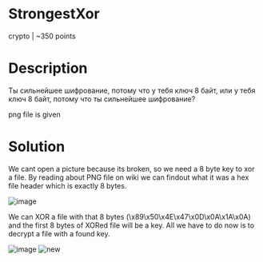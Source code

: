 # StrongestXor
crypto | ~350 points
# Description
Ты сильнейшее шифрование, потому что у тебя ключ 8 байт, или у тебя ключ 8 байт, потому что ты сильнейшее шифрование?

png file is given
# Solution
We cant open a picture because its broken, so we need a 8 byte key to xor a file.
By reading about PNG file on wiki we can findout what it was a hex file header which is exactly 8 bytes.

![image](https://github.com/danzyxd/CTFs/assets/144260597/4f727145-2c88-454e-b4ab-bbcafe8d53fd)

We can XOR a file with that 8 bytes (\x89\x50\x4E\x47\x0D\x0A\x1A\x0A) and the first 8 bytes of XORed file will be a key.
All we have to do now is to decrypt a file with a found key.

![image](https://github.com/danzyxd/CTFs/assets/144260597/88a2a849-46d5-4d51-a4c5-60213b0bd3e4)
![new](https://github.com/danzyxd/CTFs/assets/144260597/51f71362-2f23-4b7f-83ee-a95397b3e37d)
